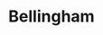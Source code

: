 ---
title: "Bellingham"
hashtag: "bellingham"
tags:
  - City
  - Whatcom County
  - Puget Sound
  - Washington
---